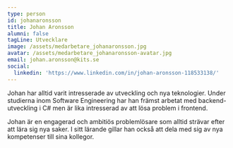 ```yaml
---
type: person
id: johanaronsson
title: Johan Aronsson
alumni: false
tagLine: Utvecklare
image: /assets/medarbetare_johanaronsson.jpg
avatar: /assets/medarbetare_johanaronsson-avatar.jpg
email: johan.aronsson@kits.se
social:
  linkedin: 'https://www.linkedin.com/in/johan-aronsson-118533138/'
---
```

Johan har alltid varit intresserade av utveckling och nya teknologier. Under studierna inom Software Engineering har han främst arbetat med backend-utveckling i C# men är lika intresserad av att lösa problem i frontend.

Johan är en engagerad och ambitiös problemlösare som alltid strävar efter att lära sig nya saker. I sitt lärande gillar han också att dela med sig av nya kompetenser till sina kollegor.
